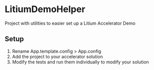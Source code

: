 # LitiumDemoHelper

Project with utilities to easier set up a Litium Accelerator Demo
## Setup

1. Rename App.template.config > App.config
2. Add the project to your accelerator solution
3. Modify the tests and run them individually to modify your solution
